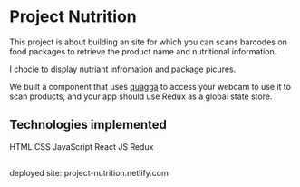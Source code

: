# Project Nutrition

This project is about building an site for which you can scans barcodes on food packages to retrieve the product name and nutritional information.

I chocie to display nutriant infromation and package picures. 

We built a component that uses [quagga](https://github.com/serratus/quaggaJS) to access your webcam to use it to scan products, and your app should use Redux as a global state store.

## Technologies implemented 
HTML
CSS
JavaScript
React JS
Redux

## 
deployed site: project-nutrition.netlify.com
